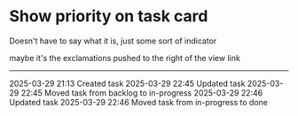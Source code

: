 Show priority on task card
===

Doesn't have to say what it is, just some sort of indicator

maybe it's the exclamations pushed to the right of the view link

---

2025-03-29 21:13	Created task
2025-03-29 22:45	Updated task
2025-03-29 22:45	Moved task from backlog to in-progress
2025-03-29 22:46	Updated task
2025-03-29 22:46	Moved task from in-progress to done